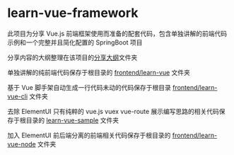 # learn-vue-framework

此项目为分享 Vue.js 前端框架使用而准备的配套代码，包含单独讲解的前端代码示例和一个完整并且简化配置的 SpringBoot 项目

分享内容的大纲整理在该项目的[分享大纲](https://github.com/rbackrock/learn-vue-framework/tree/master/%E5%88%86%E4%BA%AB%E5%A4%A7%E7%BA%B2)文件夹

单独讲解的纯前端代码保存于根目录的 [frontend/learn-vue](https://github.com/rbackrock/learn-vue-framework/tree/master/frontend/learn-vue) 文件夹

基于 Vue 脚手架自动生成一行代码未动的代码保存于根目录 [frontend/learn-vue-cli](https://github.com/rbackrock/learn-vue-framework/tree/master/frontend/learn-vue-cli) 文件夹

去除 ElementUI 只有纯粹的 vue.js vuex vue-route 展示编写思路的相关代码保存于根目录的 [learn-vue-sample](https://github.com/rbackrock/learn-vue-framework/tree/master/frontend/learn-vue-sample) 文件夹

加入 ElementUI 前后端分离的前端相关代码保存于根目录的 [frontend/learn-vue-node](https://github.com/rbackrock/learn-vue-framework/tree/master/frontend/learn-vue-node) 文件夹

